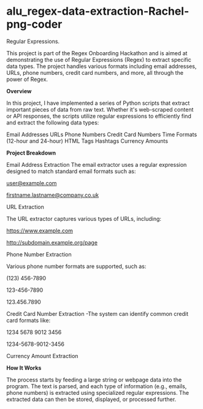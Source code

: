 # alu_regex-data-extraction-Rachel-png-coder
Regular Expressions.  

This project is part of the Regex Onboarding Hackathon and is aimed at demonstrating the use of Regular Expressions (Regex) to extract specific data types. The project handles various formats including email addresses, URLs, phone numbers, credit card numbers, and more, all through the power of Regex.

**Overview**

In this project, I have implemented a series of Python scripts that extract important pieces of data from raw text. Whether it's web-scraped content or API responses, the scripts utilize regular expressions to efficiently find and extract the following data types:

Email Addresses
URLs
Phone Numbers
Credit Card Numbers
Time Formats (12-hour and 24-hour)
HTML Tags
Hashtags
Currency Amounts

**Project Breakdown**

Email Address Extraction The email extractor uses a regular expression designed to match standard email formats such as:

user@example.com

firstname.lastname@company.co.uk

URL Extraction

The URL extractor captures various types of URLs, including:

https://www.example.com

http://subdomain.example.org/page

Phone Number Extraction

Various phone number formats are supported, such as:

(123) 456-7890

123-456-7890

123.456.7890

Credit Card Number Extraction -The system can identify common credit card formats like:

1234 5678 9012 3456

1234-5678-9012-3456

Currency Amount Extraction

**How It Works**

The process starts by feeding a large string or webpage data into the program. The text is parsed, and each type of information (e.g., emails, phone numbers) is extracted using specialized regular expressions. The extracted data can then be stored, displayed, or processed further.
